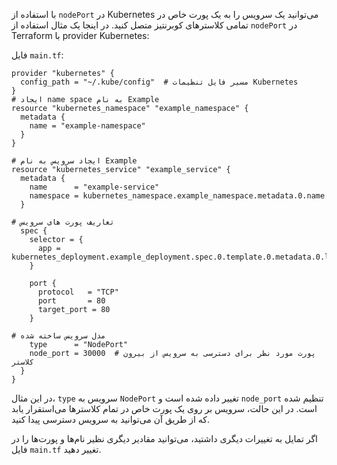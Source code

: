 با استفاده از `nodePort` در Kubernetes می‌توانید یک سرویس را به یک پورت خاص در تمامی کلاسترهای کوبرنتیز متصل کنید. در اینجا یک مثال استفاده از
`nodePort` در Terraform با provider Kubernetes:

فایل `main.tf`:

```hcl
provider "kubernetes" {
  config_path = "~/.kube/config"  # مسیر فایل تنظیمات Kubernetes
}
# ایجاد name space به نام Example
resource "kubernetes_namespace" "example_namespace" {
  metadata {
    name = "example-namespace"
  }
}

# ایجاد سرویس به نام Example
resource "kubernetes_service" "example_service" {
  metadata {
    name      = "example-service"
    namespace = kubernetes_namespace.example_namespace.metadata.0.name
  }

# تعاریف پورت های سرویس
  spec {
    selector = {
      app = kubernetes_deployment.example_deployment.spec.0.template.0.metadata.0.labels.app
    }

    port {
      protocol   = "TCP"
      port       = 80
      target_port = 80
    }

# مدل سرویس ساخته شده
    type      = "NodePort"
    node_port = 30000  # پورت مورد نظر برای دسترسی به سرویس از بیرون کلاستر
  }
}
```


در این مثال، `type` سرویس به `NodePort` تغییر داده شده است و `node_port` تنظیم شده است. در این حالت، سرویس بر روی یک پورت خاص در تمام کلاسترها می‌استقرار یابد که از طریق آن می‌توانید به سرویس دسترسی پیدا کنید.

اگر تمایل به تغییرات دیگری داشتید، می‌توانید مقادیر دیگری نظیر نام‌ها و پورت‌ها را در فایل `main.tf` تغییر دهید.
